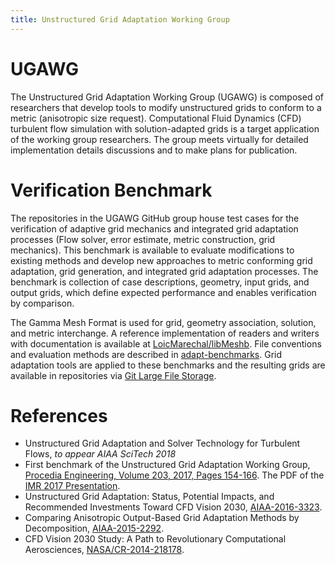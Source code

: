 ```yaml
---
title: Unstructured Grid Adaptation Working Group
---
```


# UGAWG
The Unstructured Grid Adaptation Working Group (UGAWG) is composed of
researchers that develop tools to modify unstructured grids to conform
to a metric (anisotropic size request).
Computational Fluid Dynamics
(CFD) turbulent flow simulation with solution-adapted grids is a target
application of the working group researchers.
The group meets virtually for detailed implementation details discussions
and to make plans for publication.

# Verification Benchmark
The repositories in the UGAWG GitHub group house test cases for the
verification of adaptive grid mechanics and integrated grid adaptation
processes (Flow solver, error estimate, metric construction, grid mechanics).
This benchmark is available to evaluate modifications to
existing methods and develop new approaches to metric conforming
grid adaptation, grid generation, and integrated grid adaptation
processes.
The benchmark is collection of case descriptions,
geometry, input grids, and output grids,
which define expected performance
and enables verification by comparison.

The Gamma Mesh Format is used for grid, geometry association, solution, and
metric interchange.
A reference implementation of readers and writers with
documentation is available at
[LoicMarechal/libMeshb](https://github.com/LoicMarechal/libMeshb).
File conventions and evaluation methods are described in
[adapt-benchmarks](https://github.com/UGAWG/adapt-benchmarks).
Grid adaptation tools are applied to these benchmarks and
the resulting grids are available in repositories via
[Git Large File Storage](https://git-lfs.github.com/).

# References
- Unstructured Grid Adaptation and Solver Technology for Turbulent Flows, *to appear AIAA SciTech 2018*
- First benchmark of the Unstructured Grid Adaptation Working Group, [Procedia Engineering, Volume 203, 2017, Pages 154-166](https://doi.org/10.1016/j.proeng.2017.09.800). The PDF of the [IMR 2017 Presentation](pdf/ugawg-imr-2017-benchmark-1-talk.pdf).
- Unstructured Grid Adaptation: Status, Potential
Impacts, and Recommended Investments Toward
CFD Vision 2030, [AIAA-2016-3323](https://arc.aiaa.org/doi/abs/10.2514/6.2016-3323).
- Comparing Anisotropic Output-Based Grid Adaptation Methods by Decomposition, [AIAA-2015-2292](https://arc.aiaa.org/doi/abs/10.2514/6.2015-2292).
- CFD Vision 2030 Study: A Path to Revolutionary Computational Aerosciences, [NASA/CR-2014-218178](https://ntrs.nasa.gov/search.jsp?R=20140003093).